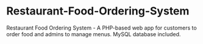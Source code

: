 # Restaurant-Food-Ordering-System
Restaurant Food Ordering System - A PHP-based web app for customers to order food and admins to manage menus. MySQL database included.
